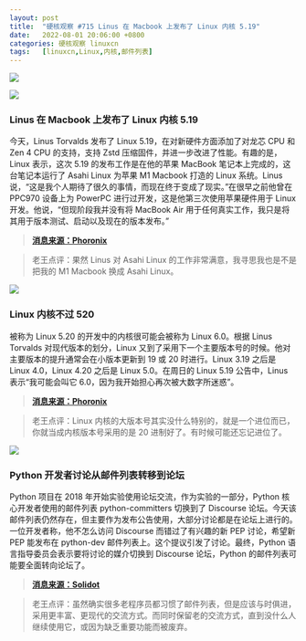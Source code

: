 ```yaml
---
layout: post
title:	"硬核观察 #715 Linus 在 Macbook 上发布了 Linux 内核 5.19"
date:	2022-08-01 20:06:00 +0800 
categories:	硬核观察 linuxcn 
tags:	[linuxcn,Linux,内核,邮件列表]
---
```



![](/Asserts/Images//attachment/album/202208/01/200520vts43d5466tyt5fh.jpg)


![](/Asserts/Images//attachment/album/202208/01/200532brahhgy4r4zmj8ip.jpg)


### Linus 在 Macbook 上发布了 Linux 内核 5.19


今天，Linus Torvalds 发布了 Linux 5.19，在对新硬件方面添加了对龙芯 CPU 和 Zen 4 CPU 的支持，支持 Zstd 压缩固件，并进一步改进了性能。有趣的是，Linux 表示，这次 5.19 的发布工作是在他的苹果 MacBook 笔记本上完成的，这台笔记本运行了 Asahi Linux 为苹果 M1 Macbook 打造的 Linux 系统。Linus 说，“这是我个人期待了很久的事情，而现在终于变成了现实。”在很早之前他曾在 PPC970 设备上为 PowerPC 进行过开发，这是他第三次使用苹果硬件用于 Linux 开发。他说，“但现阶段我并没有将 MacBook Air 用于任何真实工作，我只是将其用于版本测试、启动以及现在的版本发布。”



> 
> **[消息来源：Phoronix](https://www.phoronix.com/news/Linux-5.19-Released)**
> 
> 
> 



> 
> 老王点评：果然 Linus 对 Asahi Linux 的工作非常满意，我寻思我也是不是把我的 M1 Macbook 换成 Asahi Linux。
> 
> 
> 


![](/Asserts/Images//attachment/album/202208/01/200544oo9h326e6w6is6u9.jpg)


### Linux 内核不过 520


被称为 Linux 5.20 的开发中的内核很可能会被称为 Linux 6.0。根据 Linus Torvalds 对现代版本的划分，Linux 又到了采用下一个主要版本号的时候。他对主要版本的提升通常会在小版本更新到 19 或 20 时进行。Linux 3.19 之后是 Linux 4.0，Linux 4.20 之后是 Linux 5.0。在周日的 Linux 5.19 公告中，Linus 表示“我可能会叫它 6.0，因为我开始担心再次被大数字所迷惑”。



> 
> **[消息来源：Phoronix](https://www.phoronix.com/news/Linux-5.20-Is-Linux-6.0)**
> 
> 
> 



> 
> 老王点评：Linux 内核的大版本号其实没什么特别的，就是一个进位而已，你就当成内核版本号采用的是 20 进制好了。有时候可能还忘记进位了。
> 
> 
> 


![](/Asserts/Images//attachment/album/202208/01/200654tax48nximqizvbn4.jpg)


### Python 开发者讨论从邮件列表转移到论坛


Python 项目在 2018 年开始实验使用论坛交流，作为实验的一部分，Python 核心开发者使用的邮件列表 python-committers 切换到了 Discourse 论坛。今天该邮件列表仍然存在，但主要作为发布公告使用，大部分讨论都是在论坛上进行的。一位开发者称，他不怎么访问 Discourse 而错过了有兴趣的新 PEP 讨论，希望新 PEP 能发布在 python-dev 邮件列表上。这个提议引发了讨论。最终，Python 语言指导委员会表示要将讨论的媒介切换到 Discourse 论坛，Python 的邮件列表可能要全面转向论坛了。



> 
> **[消息来源：Solidot](https://www.solidot.org/story?sid=72316)**
> 
> 
> 



> 
> 老王点评：虽然确实很多老程序员都习惯了邮件列表，但是应该与时俱进，采用更丰富、更现代的交流方式。而同时保留老的交流方式，直到没什么人继续使用它，或因为缺乏重要功能而被废弃。
> 
> 
>
